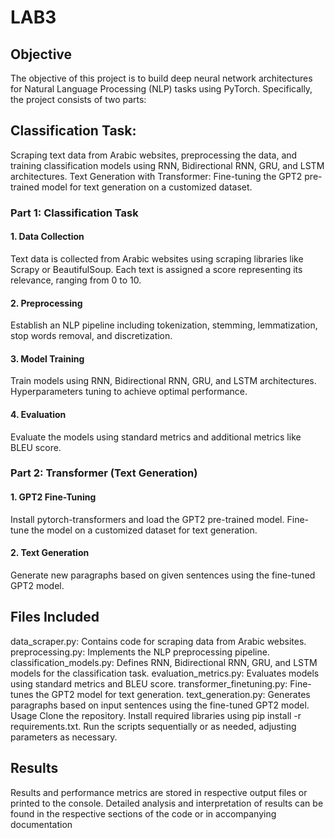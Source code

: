 # LAB3

 
## Objective
The objective of this project is to build deep neural network architectures for Natural Language Processing (NLP) tasks using PyTorch. Specifically, the project consists of two parts:

## Classification Task: 
Scraping text data from Arabic websites, preprocessing the data, and training classification models using RNN, Bidirectional RNN, GRU, and LSTM architectures.
Text Generation with Transformer: Fine-tuning the GPT2 pre-trained model for text generation on a customized dataset.
### Part 1: Classification Task
#### 1. Data Collection
Text data is collected from Arabic websites using scraping libraries like Scrapy or BeautifulSoup.
Each text is assigned a score representing its relevance, ranging from 0 to 10.
#### 2. Preprocessing
Establish an NLP pipeline including tokenization, stemming, lemmatization, stop words removal, and discretization.
#### 3. Model Training
Train models using RNN, Bidirectional RNN, GRU, and LSTM architectures.
Hyperparameters tuning to achieve optimal performance.
#### 4. Evaluation
Evaluate the models using standard metrics and additional metrics like BLEU score.
### Part 2: Transformer (Text Generation)
#### 1. GPT2 Fine-Tuning
Install pytorch-transformers and load the GPT2 pre-trained model.
Fine-tune the model on a customized dataset for text generation.
#### 2. Text Generation
Generate new paragraphs based on given sentences using the fine-tuned GPT2 model.
## Files Included
data_scraper.py: Contains code for scraping data from Arabic websites.
preprocessing.py: Implements the NLP preprocessing pipeline.
classification_models.py: Defines RNN, Bidirectional RNN, GRU, and LSTM models for the classification task.
evaluation_metrics.py: Evaluates models using standard metrics and BLEU score.
transformer_finetuning.py: Fine-tunes the GPT2 model for text generation.
text_generation.py: Generates paragraphs based on input sentences using the fine-tuned GPT2 model.
Usage
Clone the repository.
Install required libraries using pip install -r requirements.txt.
Run the scripts sequentially or as needed, adjusting parameters as necessary.
## Results
Results and performance metrics are stored in respective output files or printed to the console.
Detailed analysis and interpretation of results can be found in the respective sections of the code or in accompanying documentation
